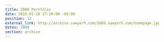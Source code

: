 ```yaml
---
title: 2009 Portfolio
date: 2016-01-18 17:20:00 -05:00
position: 12
external_link: http://archive.sawyerh.com/2009.sawyerh.com/homepage.jpg
dates: 2009
section: archive
---
```


